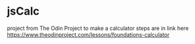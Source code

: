 # jsCalc
project from The Odin Project to make a calculator 
steps are in link here https://www.theodinproject.com/lessons/foundations-calculator
